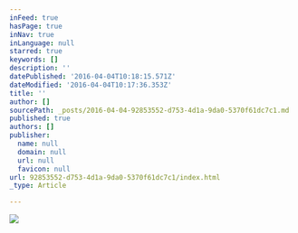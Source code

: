 ```yaml
---
inFeed: true
hasPage: true
inNav: true
inLanguage: null
starred: true
keywords: []
description: ''
datePublished: '2016-04-04T10:18:15.571Z'
dateModified: '2016-04-04T10:17:36.353Z'
title: ''
author: []
sourcePath: _posts/2016-04-04-92853552-d753-4d1a-9da0-5370f61dc7c1.md
published: true
authors: []
publisher:
  name: null
  domain: null
  url: null
  favicon: null
url: 92853552-d753-4d1a-9da0-5370f61dc7c1/index.html
_type: Article

---
```

![](https://the-grid-user-content.s3-us-west-2.amazonaws.com/e2d35f7b-9b9e-4f53-8fbd-61730ce4c7c3.jpg)